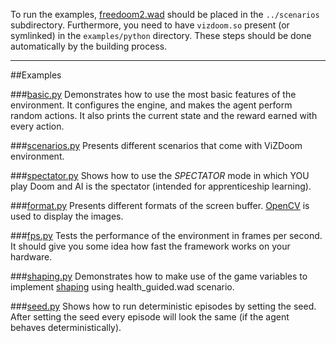 To run the examples, [freedoom2.wad]( https://freedoom.github.io/download.html) should be placed in the  ``../scenarios`` subdirectory.
Furthermore, you need to have ``vizdoom.so`` present (or symlinked) in the ``examples/python`` directory. These steps should be done automatically by the building process.

---
##Examples

###[basic.py](https://github.com/Marqt/ViZDoom/blob/master/examples/python/basic.py)
Demonstrates how to use the most basic features of the environment. It configures the engine, and makes the agent perform random actions. It also prints the current state and the reward earned with every action.

###[scenarios.py](https://github.com/Marqt/ViZDoom/blob/master/examples/python/scenarios.py)
Presents different scenarios that come with ViZDoom environment.

###[spectator.py](https://github.com/Marqt/ViZDoom/blob/master/examples/python/spectator.py)
Shows how to use the *SPECTATOR* mode in which YOU play Doom and AI is the spectator (intended for apprenticeship learning).

###[format.py](https://github.com/Marqt/ViZDoom/blob/master/examples/python/format.py)
Presents different formats of the screen buffer. [OpenCV](http://opencv.org/) is used to display the images.

###[fps.py](https://github.com/Marqt/ViZDoom/blob/master/examples/python/fps.py)
Tests the performance of the environment in frames per second. It should give you some idea how fast the framework works on your hardware.

###[shaping.py](https://github.com/Marqt/ViZDoom/blob/master/examples/python/shaping.py)
Demonstrates how to make use of the game variables to implement [shaping](https://en.wikipedia.org/wiki/Shaping_(psychology)) using health_guided.wad scenario.

###[seed.py](https://github.com/Marqt/ViZDoom/blob/master/examples/python/seed.py)
Shows how to run deterministic episodes by setting the seed. After setting the seed every episode will look the same (if the agent behaves deterministically).
